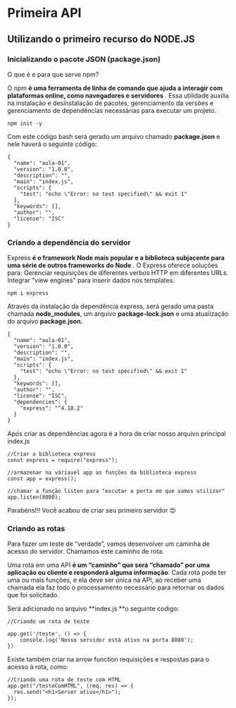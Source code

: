 # **Primeira API**

## Utilizando o primeiro recurso do NODE.JS

### **Inicializando o pacote JSON (package.json)**

O que é e para que serve npm?

O npm  **é uma ferramenta de linha de comando que ajuda a interagir com plataformas online, como navegadores e servidores** . Essa utilidade auxilia na instalação e desinstalação de pacotes, gerenciamento da versões e gerenciamento de dependências necessárias para executar um projeto.

`npm init -y`

Com este código bash será gerado um arquivo chamado **package.json** e nele haverá o seguinte código:

```
{
  "name": "aula-01",
  "version": "1.0.0",
  "description": "",
  "main": "index.js",
  "scripts": {
    "test": "echo \"Error: no test specified\" && exit 1"
  },
  "keywords": [],
  "author": "",
  "license": "ISC"
}
```

### **Criando a dependência do servidor**

Express  **é o framework Node mais popular e a biblioteca subjacente para uma série de outros frameworks do Node** . O Express oferece soluções para: Gerenciar requisições de diferentes verbos HTTP em diferentes URLs. Integrar "view engines" para inserir dados nos templates.

`npm i express`

Através da instalação da dependência express, será gerado uma pasta chamada **node_modules**, um arquivo **package-lock.json** e uma atualização do arquivo **package.json.**

```
{
  "name": "aula-01",
  "version": "1.0.0",
  "description": "",
  "main": "index.js",
  "scripts": {
    "test": "echo \"Error: no test specified\" && exit 1"
  },
  "keywords": [],
  "author": "",
  "license": "ISC",
  "dependencies": {
    "express": "^4.18.2"
  }
}
```

Após criar as dependências agora é a hora de criar nosso arquivo principal index.js

```
//Criar a biblioteca express
const express = require("express");

//armazenar na váriavel app as funções da biblioteca express
const app = express();

//chamar a função listen para "escutar a porta em que vamos utilizar"
app.listen(8080);
```

Parabéns!!! Você acabou de criar seu primeiro servidor 😍

### Criando as rotas

Para fazer um teste de “verdade”, vamos desenvolver um caminha de acesso do servidor. Chamamos este caminho de rota.

Uma rota em uma API **é um “caminho” que será “chamado” por uma aplicação ou cliente e responderá alguma informação**. Cada rota pode ter uma ou mais funções, e ela deve ser única na API, ao receber uma chamada ela faz todo o processamento necessário para retornar os dados que foi solicitado.

Será adicionado no arquivo **index.js **o seguinte codigo:

```
//Criando um rota de teste

app.get('/teste', () => {
    console.log('Nosso servidor está ativo na porta 8080');
})
```

Existe também criar na arrow function requisições e respostas para o acesso à rota, como:

```
//Criando uma rota de teste com HTML
app.get("/testeComHTML", (req, res) => {
  res.send("<h1>Server ativo</h1>");
});
```
